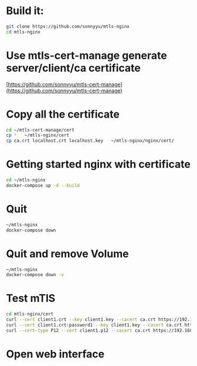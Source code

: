 # Build it:
```bash
git clone https://github.com/sonnyyu/mtls-nginx
cd mtls-nginx
```
# Use mtls-cert-manage generate server/client/ca certificate 

[https://github.com/sonnyyu/mtls-cert-manage](https://github.com/sonnyyu/mtls-cert-manage)

# Copy all the certificate 
```bash
cd ~/mtls-cert-manage/cert
cp *   ~/mtls-nginx/cert
cp ca.crt localhost.crt localhost.key   ~/mtls-nginx/nginx/cert/
```
# Getting started nginx with certificate
```bash
cd ~/mtls-nginx
docker-compose up -d --build
```
# Quit 
```bash
~/mtls-nginx
docker-compose down 
```
# Quit and remove Volume
```bash
~/mtls-nginx
docker-compose down -v
```
# Test mTlS
```bash
cd mtls-nginx/cert
curl --cert client1.crt --key client1.key --cacert ca.crt https://192.168.1.204
curl --cert client1.crt:password1 --key client1.key --cacert ca.crt https://192.168.1.204
curl --cert-type P12 --cert client1.p12 --cacert ca.crt https://192.168.1.204
```
# Open web interface


